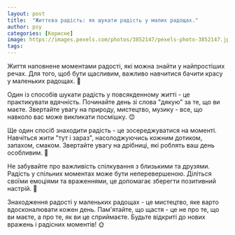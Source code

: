 ```yaml
---
layout: post
title:  "Життєва радість: як шукати радість у малих радощах."
author: psy
categories: [Корисне]
image: https://images.pexels.com/photos/3852147/pexels-photo-3852147.jpeg?auto=compress&cs=tinysrgb&fit=crop&h=627&w=1200
tags: 
---
```


Життя наповнене моментами радості, які можна знайти у найпростіших речах. Для того, щоб бути щасливим, важливо навчитися бачити красу у маленьких радощах. 🌟

Один із способів шукати радість у повсякденному житті - це практикувати вдячність. Починайте день зі слова "дякую" за те, що ви маєте. Звертайте увагу на природу, мистецтво, музику - все, що навколо вас може викликати посмішку. 😊

Ще один спосіб знаходити радість - це зосереджуватися на моменті. Навчіться жити "тут і зараз", насолоджуючись кожним дотиком, запахом, смаком. Звертайте увагу на дрібниці, які роблять ваш день особливим. 🌺

Не забувайте про важливість спілкування з близькими та друзями. Радість у спільних моментах може бути неперевершеною. Діліться своїми емоціями та враженнями, це допомагає зберегти позитивний настрій. 🌈

Знаходження радості у маленьких радощах - це мистецтво, яке варто вдосконалювати кожен день. Пам'ятайте, що щастя - це не про те, що ви маєте, а про те, як ви це сприймаєте. Будьте відкриті до нових вражень і радісних моментів! 🌞


